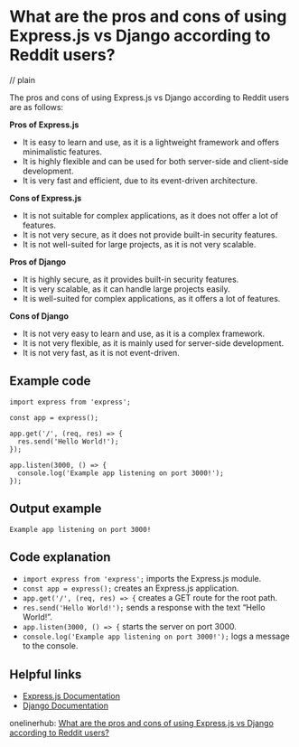 # What are the pros and cons of using Express.js vs Django according to Reddit users?
// plain

The pros and cons of using Express.js vs Django according to Reddit users are as follows:

**Pros of Express.js**
- It is easy to learn and use, as it is a lightweight framework and offers minimalistic features.
- It is highly flexible and can be used for both server-side and client-side development.
- It is very fast and efficient, due to its event-driven architecture.

**Cons of Express.js**
- It is not suitable for complex applications, as it does not offer a lot of features.
- It is not very secure, as it does not provide built-in security features.
- It is not well-suited for large projects, as it is not very scalable.

**Pros of Django**
- It is highly secure, as it provides built-in security features.
- It is very scalable, as it can handle large projects easily.
- It is well-suited for complex applications, as it offers a lot of features.

**Cons of Django**
- It is not very easy to learn and use, as it is a complex framework.
- It is not very flexible, as it is mainly used for server-side development.
- It is not very fast, as it is not event-driven.

## Example code

```
import express from 'express';

const app = express();

app.get('/', (req, res) => {
  res.send('Hello World!');
});

app.listen(3000, () => {
  console.log('Example app listening on port 3000!');
});
```

## Output example

```
Example app listening on port 3000!
```

## Code explanation

- `import express from 'express';` imports the Express.js module.
- `const app = express();` creates an Express.js application.
- `app.get('/', (req, res) => {` creates a GET route for the root path.
- `res.send('Hello World!');` sends a response with the text “Hello World!”.
- `app.listen(3000, () => {` starts the server on port 3000.
- `console.log('Example app listening on port 3000!');` logs a message to the console.

## Helpful links
- [Express.js Documentation](https://expressjs.com/en/api.html)
- [Django Documentation](https://docs.djangoproject.com/en/3.1/)

onelinerhub: [What are the pros and cons of using Express.js vs Django according to Reddit users?](https://onelinerhub.com/expressjs/what-are-the-pros-and-cons-of-using-express-js-vs-django-according-to-reddit-users)